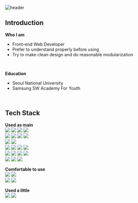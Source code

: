 ![header](https://capsule-render.vercel.app/api?type=slice&color=C6BBB7&height=180&text=Hani&fontSize=60&fontAlign=80&&fontAlignY=20&rotate=12&desc=Front%20End%20Developer&fontColor=ffffff&descAlign=80&descAlignY=40&stroke=c4b2ab&animation=blink)

## Introduction
**Who I am** <br />
- Front-end Web Developer
- Prefer to understand properly before using
- Try to make clean design and do reasonable modularization
<br />

**Education** <br />
- Seoul National University <br />
- Samsung SW Academy For Youth <br />
<br />

## Tech Stack 
**Used as main** <br />
<img src="https://img.shields.io/badge/Javascript-F7DF1E?style=for-the-badge&logo=JavaScript&logoColor=black"/>
<img src="https://img.shields.io/badge/TypeScript-3178C6?style=for-the-badge&logo=TypeScript&logoColor=black"/>
<img src="https://img.shields.io/badge/HTML5-E34F26?style=for-the-badge&logo=HTML5&logoColor=black"/>
<img src="https://img.shields.io/badge/CSS-1572B6?style=for-the-badge&logo=CSS3&logoColor=black"/>
<br />
<img src="https://img.shields.io/badge/React-61DAFB?style=for-the-badge&logo=React&logoColor=black"/>
<img src="https://img.shields.io/badge/Next.js-000000?style=for-the-badge&logo=Next.js&logoColor=black"/>
<img src="https://img.shields.io/badge/React Query-FF4154?style=for-the-badge&logo=reactquery&logoColor=black"/>
<img src="https://img.shields.io/badge/Vue2-4FC08D?style=for-the-badge&logo=Vue.js&logoColor=black"/>
<br />
<img src="https://img.shields.io/badge/Redux toolkit-764ABC?style=for-the-badge&logo=Redux&logoColor=black"/>
<img src="https://img.shields.io/badge/zustand-FF9E0F?style=for-the-badge&logo=zustand&logoColor=black"/>
<br />
<img src="https://img.shields.io/badge/Styled Component-DB7093?style=for-the-badge&logo=styled-components&logoColor=black"/>
<img src="https://img.shields.io/badge/Bootstrap-7952B3?style=for-the-badge&logo=Bootstrap&logoColor=black"/>
<img src="https://img.shields.io/badge/Tailwind CSS-06B6D4?style=for-the-badge&logo=Tailwind CSS&logoColor=black"/>
<img src="https://img.shields.io/badge/Axios-5A29E4?style=for-the-badge&logo=Axios&logoColor=black"/>
<br />
<img src="https://img.shields.io/badge/Git-F05032?style=for-the-badge&logo=Git&logoColor=black"/>
<img src="https://img.shields.io/badge/GitHub-E8E8E8?style=for-the-badge&logo=GitHub&logoColor=black"/>
<img src="https://img.shields.io/badge/GitLab-FC6D26?style=for-the-badge&logo=GitLab&logoColor=black"/>
<img src="https://img.shields.io/badge/Visual Studio Code-007ACC?style=for-the-badge&logo=Visual Studio Code&logoColor=black"/>
<br />
<img src="https://img.shields.io/badge/Figma-F24E1E?style=for-the-badge&logo=Figma&logoColor=black"/>
<img src="https://img.shields.io/badge/Jira-0052CC?style=for-the-badge&logo=Jira&logoColor=black"/>
<img src="https://img.shields.io/badge/Slack-4A154B?style=for-the-badge&logo=Slack&logoColor=black"/>
<br />


**Comfortable to use** <br />
<img src="https://img.shields.io/badge/Python-3776AB?style=for-the-badge&logo=Python&logoColor=black"/>
<img src="https://img.shields.io/badge/Django-092E20?style=for-the-badge&logo=Django&logoColor=black"/>
<br />
<img src="https://img.shields.io/badge/PyCharm-000000?style=for-the-badge&logo=PyCharm&logoColor=black"/>
<img src="https://img.shields.io/badge/Mattermost-0058CC?style=for-the-badge&logo=Mattermost&logoColor=black"/>
<br />

**Used a little** <br />
<img src="https://img.shields.io/badge/Java-007396?style=for-the-badge&logo=java&logoColor=black"/>
<img src="https://img.shields.io/badge/Eclipse-2C2255?style=for-the-badge&logo=Eclipse IDE&logoColor=black"/>





<!--
**hani2057/hani2057** is a ✨ _special_ ✨ repository because its `README.md` (this file) appears on your GitHub profile.

Here are some ideas to get you started:

- 🔭 I’m currently working on ...
- 🌱 I’m currently learning ...
- 👯 I’m looking to collaborate on ...
- 🤔 I’m looking for help with ...
- 💬 Ask me about ...
- 📫 How to reach me: ...
- 😄 Pronouns: ...
- ⚡ Fun fact: ...
-->
